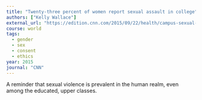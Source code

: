 ```yaml
---
title: "Twenty-three percent of women report sexual assault in college"
authors: ["Kelly Wallace"]
external_url: "https://edition.cnn.com/2015/09/22/health/campus-sexual-assault-new-large-survey/index.html"
course: world
tags:
  - gender
  - sex
  - consent
  - ethics
year: 2015
journal: "CNN"
---
```


A reminder that sexual violence is prevalent in the human realm, even among the educated, upper classes.
